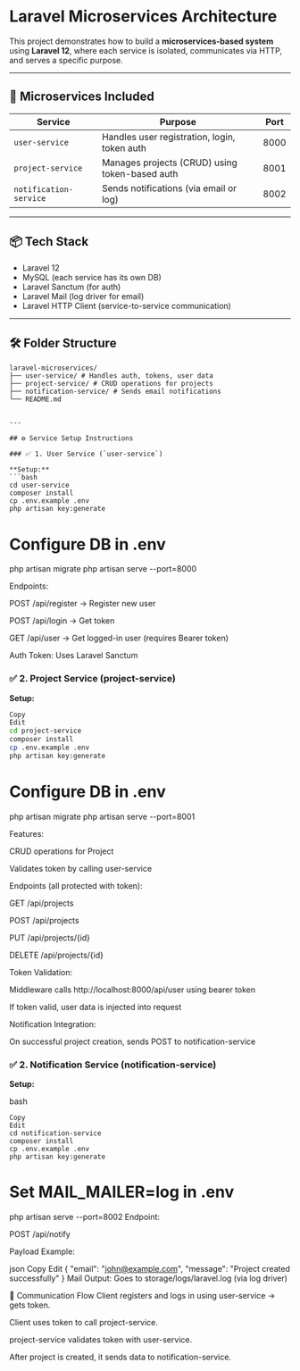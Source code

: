 # Laravel Microservices Architecture

This project demonstrates how to build a **microservices-based system** using **Laravel 12**, where each service is isolated, communicates via HTTP, and serves a specific purpose.

---

## 🧩 Microservices Included

| Service             | Purpose                                  | Port     |
|---------------------|-------------------------------------------|----------|
| `user-service`      | Handles user registration, login, token auth | 8000     |
| `project-service`   | Manages projects (CRUD) using token-based auth | 8001     |
| `notification-service` | Sends notifications (via email or log)     | 8002     |

---

## 📦 Tech Stack

- Laravel 12
- MySQL (each service has its own DB)
- Laravel Sanctum (for auth)
- Laravel Mail (log driver for email)
- Laravel HTTP Client (service-to-service communication)

---

## 🛠 Folder Structure
```
laravel-microservices/
├── user-service/ # Handles auth, tokens, user data
├── project-service/ # CRUD operations for projects
├── notification-service/ # Sends email notifications
└── README.md


---

## ⚙️ Service Setup Instructions

### ✅ 1. User Service (`user-service`)

**Setup:**
```bash
cd user-service
composer install
cp .env.example .env
php artisan key:generate

```
# Configure DB in .env

php artisan migrate
php artisan serve --port=8000

Endpoints:

POST /api/register → Register new user

POST /api/login → Get token

GET /api/user → Get logged-in user (requires Bearer token)

Auth Token: Uses Laravel Sanctum

### ✅ 2. Project Service (project-service)

**Setup:**
 ```bash
Copy
Edit
cd project-service
composer install
cp .env.example .env
php artisan key:generate

```
# Configure DB in .env
php artisan migrate
php artisan serve --port=8001

Features:

CRUD operations for Project

Validates token by calling user-service

Endpoints (all protected with token):

GET /api/projects

POST /api/projects

PUT /api/projects/{id}

DELETE /api/projects/{id}

Token Validation:

Middleware calls http://localhost:8000/api/user using bearer token

If token valid, user data is injected into request

Notification Integration:

On successful project creation, sends POST to notification-service

### ✅ 2. Notification Service (notification-service)

**Setup:**

bash
```
Copy
Edit
cd notification-service
composer install
cp .env.example .env
php artisan key:generate
```
# Set MAIL_MAILER=log in .env
php artisan serve --port=8002
Endpoint:

POST /api/notify

Payload Example:

json
Copy
Edit
{
  "email": "john@example.com",
  "message": "Project created successfully"
}
Mail Output: Goes to storage/logs/laravel.log (via log driver)

🔄 Communication Flow
Client registers and logs in using user-service → gets token.

Client uses token to call project-service.

project-service validates token with user-service.

After project is created, it sends data to notification-service.




